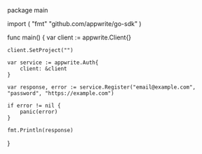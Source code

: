 package main

import (
    "fmt"
    "github.com/appwrite/go-sdk"
)

func main() {
    var client := appwrite.Client{}

    client.SetProject("")

    var service := appwrite.Auth{
        client: &client
    }

    var response, error := service.Register("email@example.com", "password", "https://example.com")

    if error != nil {
        panic(error)
    }

    fmt.Println(response)
}